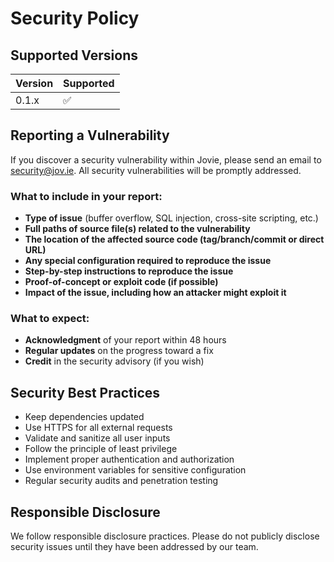 # Security Policy

## Supported Versions

| Version | Supported          |
| ------- | ------------------ |
| 0.1.x   | :white_check_mark: |

## Reporting a Vulnerability

If you discover a security vulnerability within Jovie, please send an email to security@jov.ie. All security vulnerabilities will be promptly addressed.

### What to include in your report:

- **Type of issue** (buffer overflow, SQL injection, cross-site scripting, etc.)
- **Full paths of source file(s) related to the vulnerability**
- **The location of the affected source code (tag/branch/commit or direct URL)**
- **Any special configuration required to reproduce the issue**
- **Step-by-step instructions to reproduce the issue**
- **Proof-of-concept or exploit code (if possible)**
- **Impact of the issue, including how an attacker might exploit it**

### What to expect:

- **Acknowledgment** of your report within 48 hours
- **Regular updates** on the progress toward a fix
- **Credit** in the security advisory (if you wish)

## Security Best Practices

- Keep dependencies updated
- Use HTTPS for all external requests
- Validate and sanitize all user inputs
- Follow the principle of least privilege
- Implement proper authentication and authorization
- Use environment variables for sensitive configuration
- Regular security audits and penetration testing

## Responsible Disclosure

We follow responsible disclosure practices. Please do not publicly disclose security issues until they have been addressed by our team.
